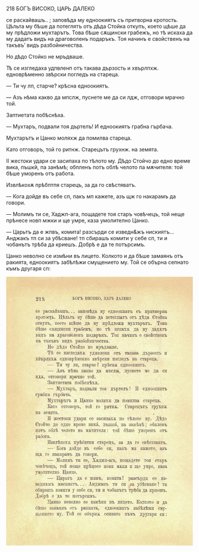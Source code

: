 ﻿218	БОГЪ ВИСОКО, ЦАРЬ ДАЛЕКО

се раскайвашъ.. ; заповѣда му едноокиятъ съ притворна кротость. Цѣльта му бѣше да потеглятъ отъ дѣда Стойка откупъ, което щѣше да му прѣдложи мухтарътъ. Това бѣше сѫщински грабежъ, но тѣ искаха да му дадатъ видъ на драговоленъ подаръкъ. Тоя начинъ е свойственъ на такъвъ’ видъ разбойничества.

Но дѣдо Стойко не мръдваше.

Тѣ се изгледаха удпвленп отъ такава дързость и хвърлпхж. едноврѣменно звѣрски погледъ на стареца.

— Ти чу лп, старче? крѣсна едноокиятъ.

— Азъ нѣма какво да мпслж, пуснете ме да си лдж, отговори мрачно той.

Заптиетата побѣснѣха.

— Мухтаръ, подвали тоя дъртелъ! И едноокиятъ грабна гърбача.

Мухтарътъ и Цанко моляхж да помилва стареца.

Като отговоръ, той го ритнж. Старецътъ грухнж. на земята.

II жестоки удари се засипаха по тѣлото му. Дѣдо Стойчо до едно време вика, пъшкй, па занѣмѣ; обпленъ потъ облѣ челото па мѫчителя: той бѣше уморенъ отъ работа.

Извлѣкохѫ прѣбптпя старецъ, за да го свѣстяватъ.

— Кога дойде въ себе сп, пакъ мп кажете, азъ щж го накарамъ да говори.

— Молимъ ти се, Хаджп-ага, пощадете тоя старъ човѣчецъ, той неще прѣнесе новп мжки и ще умре, каза умолително Цанко.

— Царьтъ да е жпвъ, комита! разсърди се изведн&жъ нискиятъ... Анджакъ тп си за убѣсване! тп сбирашъ комити у себе сп, ти и чобанътъ трѣба да криешъ. Добрѣ е да те потърсимъ.

Цанко неволно се измѣни въ лицето. Колкото и да бѣше замаянъ отъ ракията, едноокиятъ забѣлѣжи смущението му. Той се обърна сепнато къмъ другаря сп:

![original](images/245.jpg)

